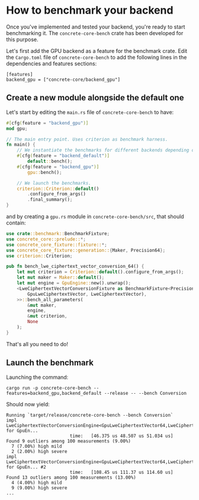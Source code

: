# How to benchmark your backend

Once you've implemented and tested your backend, you're ready to start benchmarking it.
The `concrete-core-bench` crate has been developed for this purpose.

Let's first add the GPU backend as a feature for the benchmark crate. Edit the `Cargo.toml` file
of `concrete-core-bench` to add the following lines in the dependencies and features sections:

```
[features]
backend_gpu = ["concrete-core/backend_gpu"]
```

## Create a new module alongside the default one

Let's start by editing the `main.rs` file of `concrete-core-bench` to have:

```rust
#[cfg(feature = "backend_gpu")]
mod gpu;

// The main entry point. Uses criterion as benchmark harness.
fn main() {
    // We instantiate the benchmarks for different backends depending on the feature flag activated.
    #[cfg(feature = "backend_default")]
        default::bench();
    #[cfg(feature = "backend_gpu")]
        gpu::bench();

    // We launch the benchmarks.
    criterion::Criterion::default()
        .configure_from_args()
        .final_summary();
}
```

and by creating a `gpu.rs` module in `concrete-core-bench/src`, that should contain:

```rust
use crate::benchmark::BenchmarkFixture;
use concrete_core::prelude::*;
use concrete_core_fixture::fixture::*;
use concrete_core_fixture::generation::{Maker, Precision64};
use criterion::Criterion;

pub fn bench_lwe_ciphertext_vector_conversion_64() {
    let mut criterion = Criterion::default().configure_from_args();
    let mut maker = Maker::default();
    let mut engine = GpuEngine::new().unwrap();
    <LweCiphertextVectorConversionFixture as BenchmarkFixture<Precision64, GpuEngine, (
        GpuLweCiphertextVector, LweCiphertextVector),
    >>::bench_all_parameters(
        &mut maker,
        engine,
        &mut criterion,
        None
    );
}
```

That's all you need to do!

## Launch the benchmark

Launching the command:

```
cargo run -p concrete-core-bench --features=backend_gpu,backend_default --release -- --bench Conversion
```

Should now yield:

```
Running `target/release/concrete-core-bench --bench Conversion`
impl LweCiphertextVectorConversionEngine<GpuLweCiphertextVector64,LweCiphertextVector64> for GpuEn...
                        time:   [46.375 us 48.507 us 51.034 us]
Found 9 outliers among 100 measurements (9.00%)
  7 (7.00%) high mild
  2 (2.00%) high severe
impl LweCiphertextVectorConversionEngine<GpuLweCiphertextVector64,LweCiphertextVector64> for GpuEn... #2
                        time:   [108.45 us 111.37 us 114.60 us]
Found 13 outliers among 100 measurements (13.00%)
  4 (4.00%) high mild
  9 (9.00%) high severe
...
```
